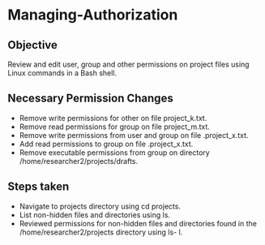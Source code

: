 # Managing-Authorization
## Objective
Review and edit user, group and other permissions on project files using Linux commands in a Bash shell.
## Necessary Permission Changes
* Remove write permissions for other on file project_k.txt.
* Remove read permissions for group on file project_m.txt.
* Remove write permissions from user and group on file .project_x.txt.
* Add read permissions to group on file .project_x.txt.
* Remove executable permissions from group on directory /home/researcher2/projects/drafts.
## Steps taken
* Navigate to projects directory using cd projects.
* List non-hidden files and directories using ls.
* Reviewed permissions for non-hidden files and directories found in the /home/researcher2/projects directory using ls- l.
